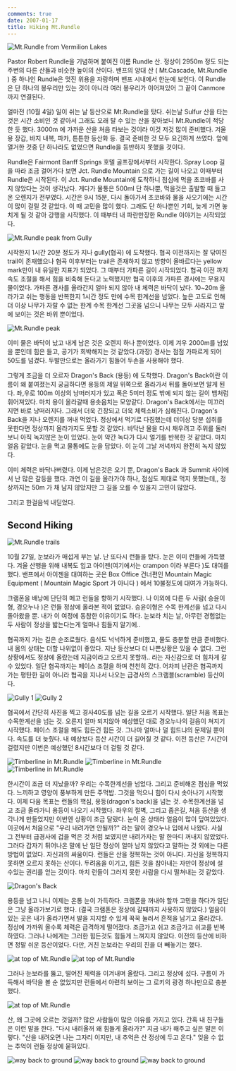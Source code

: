 ```yaml
---
comments: true
date: 2007-01-17
title: Hiking Mt.Rundle
---
```


![Mt.Rundle from Vermilion Lakes](../media/page/working-holiday/canada-051.jpg)

Pastor Robert Rundle을 기념하며 붙여진 이름 Rundle 산. 정상이 2950m 정도 되는
주변의 다른 산들과 비슷한 높이의 산이다. 밴프의 양대 산 ( Mt.Cascade,
Mt.Rundle ) 중 하나인 Rundle은 멋진 위용을 자랑하며 밴프 시내에서 한눈에
보인다. 이 Rundle은 단 하나의 봉우리만 있는 것이 아니라 여러 봉우리가
이어져있어 그 끝이 Canmore 까지 연결된다.

얼마전 (10월 4일) 일이 쉬는 날 등산으로 Mt.Rundle을 탔다. 쉬는날 Sulfur 산을
타는 것은 시간 소비인 것 같아서 그래도 오래 탈 수 있는 산을 찾아보니
Mt.Rundle이 적당한 듯 했다. 3000m 에 가까운 산을 처음 타보는 것이라 이것 저것
많이 준비했다. 겨울용 장갑, 바지 내복, 파카, 튼튼한 등산화 등. 결국 준비한 것
모두 요긴하게 쓰였다. 앞에 열거한 것중 단 하나라도 없었으면 Rundle을 등반하지
못했을 것이다.

Rundle은 Fairmont Banff Springs 호텔 골프장에서부터 시작한다. Spray Loop 길을
따라 조금 걸어가다 보면 Jct. Rundle Mountain 으로 가는 길이 나오고 이때부터
Rundle은 시작된다. 이 Jct. Rundle Mountain에 도착하니 점심에 먹을 초코바를
사지 않았다는 것이 생각났다. 게다가 물통은 500ml 단 하나뿐, 먹을것은 출발할 때
들고 온 오렌지가 전부였다. 시간은 9시 15분, 다시 돌아가서 초코바와 물을
사오기에는 시간이 많이 걸릴 것 같았다. 이 때 고민을 많이 했다. 그래도 단
하나뿐인 기회, 늦게 가면 놓치게 될 것 같아 강행을 시작했다. 이 때부터 내
파란만장한 Rundle 이야기는 시작되었다.

![Mt.Rundle peak from Gully](../media/page/working-holiday/canada-031.jpg)

시작한지 1시간 20분 정도가 지나 gully(협곡) 에 도착했다. 협곡 이전까지는 잘
닦여진 trail이 존재했으나 협곡 이후부터는 trail은 존재하지 않고 방향이
올바르다는 yellow mark만이 내 유일한 지표가 되었다. 그 때부터 가파른 길이
시작되었다. 협곡 이전 까지 속도 조절을 해서 힘을 비축해 둔다고 노력했지만 협곡
이후의 가파른 경사에는 무용지물이었다. 가파른 경사를 올라간지 얼마 되지 않아
내 체력은 바닥이 났다. 10~20m 올라가고 쉬는 행동을 반복한지 1시간 정도 만에
수목 한계선을 넘었다. 높은 고도로 인해 더 이상 나무가 자랄 수 없는 한계 수목
한계선 그곳을 넘으니 나무는 모두 사라지고 앞에 보이는 것은 바위 뿐이었다.

![Mt.Rundle peak](../media/page/working-holiday/canada-033.jpg)

이미 물은 바닥이 났고 내게 남은 것은 오렌지 하나 뿐이었다. 이제 겨우 2000m를
넘었을 뿐인데 힘은 들고, 공기가 희박해지는 것 같았다.(과장) 경사는 점점
가파르게 되어 50도를 넘겼다. 두발만으로는 올라가기 힘들어 두손을 사용해야
했다.

그렇게 조금을 더 오르자 Dragon's Back (용등) 에 도착했다. Dragon's Back이란
이름이 왜 붙여졌는지 궁금하다면 용등의 제일 위쪽으로 올라가서 뒤를 돌아보면
알게 된다. 좌,우로 100m 이상의 낭떠러지가 있고 폭은 5미터 정도 밖에 되지 않는
길이 뱀처럼 휘어져있다. 마치 용이 올라갈때 용솟음치는 모양같다. Dragon's
Back에서는 미끄러지면 바로 낭떠러지다. 그래서 더욱 긴장되고 더욱 체력소비가
심해진다. Dragon's Back을 지나 오렌지를 꺼내 먹었다. 정상에서 먹기로
다짐했는데 더이상 당분 섭취를 못한다면 정상까지 올라가지도 못할 것 같았다.
바닥난 물을 다시 채우려고 주위를 둘러보니 아직 녹지않은 눈이 있었다. 눈이 약간
녹다가 다시 얼기를 반복한 것 같았다. 마치 얼음 같았다. 눈을 먹고 물통에도 눈을
담았다. 이 눈이 그날 저녁까지 완전히 녹지 않았다.

이미 체력은 바닥나버렸다. 이제 남은것은 오기 뿐, Dragon's Back 과 Summit
사이에서 난 많은 갈등을 했다. 과연 이 길을 올라가야 하나, 점심도 제대로 먹지
못했는데,, 정상까지는 50m 가 채 남지 않았지만 그 길을 오를 수 있을지 고민이
많았다.

그리고 한걸음씩 내딛었다.

Second Hiking
-------------

![Mt.Rundle trails](../media/page/working-holiday/canada-109.jpg)

10월 27일, 눈보라가 매섭게 부는 날. 난 또다시 런들을 탔다. 눈은 이미 런들에
가득했다. 겨울 산행을 위해 내복도 입고 아이젠(여기에서는 crampon 이라 부른다
)도 대여를 했다. 밴프에서 아이젠을 대여하는 곳은 Box Office 건너편인 Mountain
Magic Equipment ( Mountain Magic Sport 가 아니다 ) 에서 10불정도에 대여가
가능하다.

크램폰을 배낭에 단단히 메고 런들을 향하기 시작했다. 나 이외에 다른 두 사람(
승윤이형, 경오누나 )은 런들 정상에 올라본 적이 없었다. 승윤이형은 수목
한계선을 넘고 다시 돌아왔을 뿐. 내가 이 여정에 동참한 이유이기도 하다. 눈보라
치는 날, 아무런 경험없는 두 사람이 정상을 밟는다는게 얼마나 힘들지 알기에..

협곡까지 가는 길은 순조로웠다. 음식도 넉넉하게 준비했고, 물도 충분할 만큼
준비했다. 내 몸의 상태는 더할 나위없이 좋았다. 지난 등산보다 더 나쁜상황은
있을 수 없다. 그런 상황에서도 정상에 올랐는데 지금이라고 오르지 못할까.. 라는
자신감으로 더 힘차게 갈 수 있었다. 일단 협곡까지는 페이스 조절을 하며 천천히
갔다. 어차피 난관은 협곡까지 가는 평탄한 길이 아니라 협곡을 지나서 나오는
급경사의 스크램블(scramble) 등산이다.

![Gully 1](../media/page/working-holiday/canada-111.jpg)
![Gully 2](../media/page/working-holiday/canada-110.jpg)

협곡에서 간단히 사진을 찍고 경사40도를 넘는 길을 오르기 시작했다. 일단 처음
목표는 수목한계선을 넘는 것. 오른지 얼마 되지않아 예상했던 대로 경오누나의
걸음이 쳐지기 시작했다. 페이스 조절을 해도 힘든건 힘든 것. 그나마 얼마나 덜
힘드냐의 문제일 뿐이다. 속도를 더 늦췄다. 내 예상보다 등산 시간이 더 길어질 것
같다. 이전 등산은 7시간이 걸렸지만 이번은 예상했던 8시간보다 더 걸릴 것 같다.

![Timberline in Mt.Rundle](../media/page/working-holiday/canada-113.jpg)
![Timberline in Mt.Rundle](../media/page/working-holiday/canada-114.jpg)
![Timberline in Mt.Rundle](../media/page/working-holiday/canada-115.jpg)

한시간이 조금 더 지났을까? 우리는 수목한계선을 넘었다. 그리고 준비해온 점심을
먹었다. 느끼하고 영양이 풍부하게 만든 주먹밥. 그것을 먹으니 힘이 다시 솟아나기
시작했다. 이제 다음 목표는 런들의 핵심, 용등(dragon's back)을 넘는 것.
수목한계선을 넘고 조금 올라가니 용등이 나오기 시작했다. 좌우의 절벽, 그리고
좁은길, 처음 등산을 생각나게 만들었지만 이번엔 상황이 조금 달랐다. 눈이 온
상태라 얼음이 많이 덮여있었다. 이곳에서 처음으로 "우리 내려가면 안될까?" 라는
말이 경오누나 입에서 나왔다. 사실 그 전부터 급경사에 겁을 먹은 것 처럼
보였지만 내려가자는 말 한마디 꺼내지 않았었다. 그러다 갑자기 튀어나온 말에 난
일단 정상이 얼마 남지 않았다고 말하는 것 외에는 다른 방법이 없었다. 자신과의
싸움이다.  런들은 산을 정복하는 것이 아니다. 자신을 정복하지 못하면 오르지
못하는 산이다. 두려움을 이기고, 힘든 것을 참아내는 자만이 정상에 설 수있는
권리를 얻는 것이다. 마치 런들이 그러지 못한 사람을 다시 떨쳐내는 것 같았다.

![Dragon's Back](../media/page/working-holiday/canada-118.jpg)

용등을 넘고 나니 이제는 온통 눈이 가득하다. 크램폰을 꺼내야 할까 고민을 하다가
일단은 그냥 올라가보기로 했다. (결국 크램폰은 정상에 갈때까지 사용하지
않았다.) 얼음이 있는 곳은 내가 올라가면서 발을 지지할 수 있게 꾹꾹 눌러서
흔적을 남기고 올라갔다. 정상에 가까워 올수록 체력은 급격하게 떨어졌다.
조금가고 쉬고 조금가고 쉬고를 반복하였다. 그러나 나에게는 그러한 힘든것도
힘들게 느껴지지 않았다. 이전의 등산에 비하면 정말 쉬운 등산이었다. 다만, 거친
눈보라는 우리의 진을 더 빼놓기는 했다.

![at top of Mt.Rundle](../media/page/working-holiday/canada-117.jpg)
![at top of Mt.Rundle](../media/page/working-holiday/canada-116.jpg)

그러나 눈보라를 뚫고, 떨어진 체력을 이겨내며 올랐다. 그리고 정상에 섰다.
구름이 가득해서 바닥을 볼 순 없었지만 런들에서 아련히 보이는 그 로키의 광경
하나만으로 충분했다.

![at top of Mt.Rundle](../media/page/working-holiday/canada-125.jpg)

산, 왜 그곳에 오르는 것일까? 많은 사람들이 많은 이유를 가지고 있다. 간혹 내
친구들은 이런 말을 한다. "다시 내려올꺼 왜 힘들게 올라가?" 지금 내가 해주고
싶은 말은 이렇다. "산을 내려오면 나는 그자리 이지만, 내 추억은 산 정상에 두고
온다." 잊을 수 없는 추억이 런들 정상에 묻혀있다.

![way back to ground](../media/page/working-holiday/canada-119.jpg)
![way back to ground](../media/page/working-holiday/canada-120.jpg)
![way back to ground](../media/page/working-holiday/canada-122.jpg)